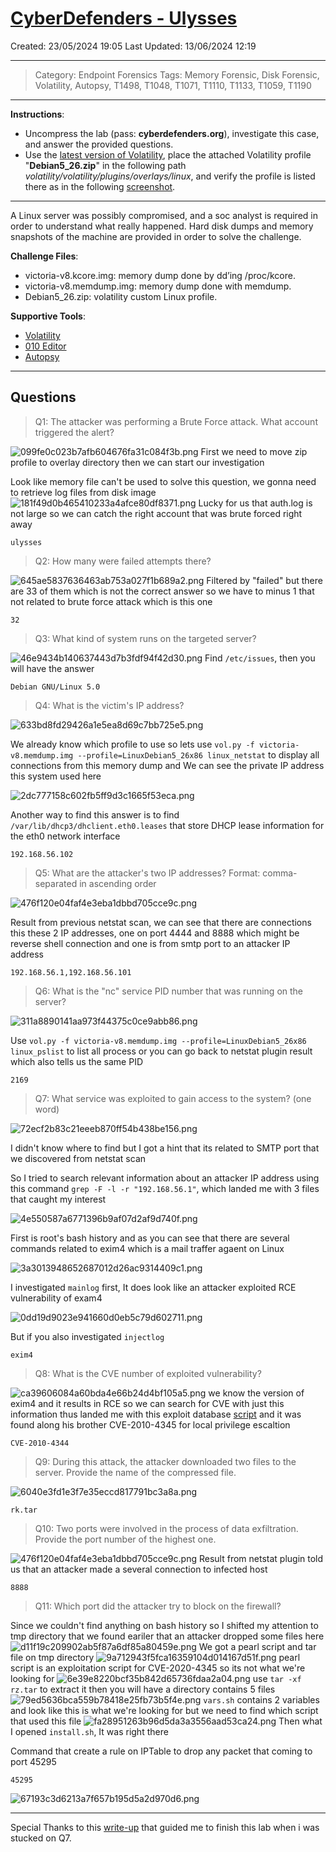 # [CyberDefenders - Ulysses](https://cyberdefenders.org/blueteam-ctf-challenges/ulysses/)
Created: 23/05/2024 19:05
Last Updated: 13/06/2024 12:19
* * *
>Category: Endpoint Forensics
>Tags: Memory Forensic, Disk Forensic, Volatility, Autopsy, T1498, T1048, T1071, T1110, T1133, T1059, T1190
* * *
**Instructions**:
- Uncompress the lab (pass: **cyberdefenders.org**), investigate this case, and answer the provided questions.
- Use the [latest version of Volatility](https://github.com/volatilityfoundation/volatility), place the attached Volatility profile "**Debian5_26.zip**" in the following path *volatility/volatility/plugins/overlays/linux*, and verify the profile is listed there as in the following [screenshot](https://cyberdefenders.org/static/img/vol.png).
 
* * *
A Linux server was possibly compromised, and a soc analyst is required in order to understand what really happened. Hard disk dumps and memory snapshots of the machine are provided in order to solve the challenge.

**Challenge Files**:
- victoria-v8.kcore.img: memory dump done by dd’ing /proc/kcore.
- victoria-v8.memdump.img: memory dump done with memdump.
- Debian5_26.zip: volatility custom Linux profile.
 
**Supportive Tools**:
- [Volatility](https://github.com/volatilityfoundation/volatility)
- [010 Editor](https://www.sweetscape.com/download/010editor/)
- [Autopsy](https://www.autopsy.com/download/)
* * *
## Questions
> Q1: The attacker was performing a Brute Force attack. What account triggered the alert?

![099fe0c023b7afb604676fa31c084f3b.png](../../_resources/099fe0c023b7afb604676fa31c084f3b-1.png)
First we need to move zip profile to overlay directory then we can start our investigation

Look like memory file can't be used to solve this question, we gonna need to retrieve log files from disk image
![181f49d0b465410233a4afce80df8371.png](../../_resources/181f49d0b465410233a4afce80df8371-1.png)
Lucky for us that auth.log is not large so we can catch the right account that was brute forced right away
```
ulysses
```

> Q2: How many were failed attempts there?

![645ae5837636463ab753a027f1b689a2.png](../../_resources/645ae5837636463ab753a027f1b689a2-1.png)
Filtered by "failed" but there are 33 of them which is not the correct answer so we have to minus 1 that not related to brute force attack which is this one
```
32
```

> Q3: What kind of system runs on the targeted server?

![46e9434b140637443d7b3fdf94f42d30.png](../../_resources/46e9434b140637443d7b3fdf94f42d30-1.png)
Find `/etc/issues`, then you will have the answer
```
Debian GNU/Linux 5.0
```

> Q4: What is the victim's IP address?

![633bd8fd29426a1e5ea8d69c7bb725e5.png](../../_resources/633bd8fd29426a1e5ea8d69c7bb725e5-1.png)

We already know which profile to use so lets use `vol.py -f victoria-v8.memdump.img --profile=LinuxDebian5_26x86 linux_netstat` to display all connections from this memory dump and We can see the private IP address this system used here

![2dc777158c602fb5ff9d3c1665f53eca.png](../../_resources/2dc777158c602fb5ff9d3c1665f53eca-1.png)

Another way to find this answer is to find `/var/lib/dhcp3/dhclient.eth0.leases`  that store DHCP lease information for the eth0 network interface

```
192.168.56.102
```

> Q5: What are the attacker's two IP addresses? Format: comma-separated in ascending order

![476f120e04faf4e3eba1dbbd705cce9c.png](../../_resources/476f120e04faf4e3eba1dbbd705cce9c-1.png)

Result from previous netstat scan, we can see that there are connections this these 2 IP addresses, one on port 4444 and 8888 which might be reverse shell connection and one is from smtp port to an attacker IP address 

```
192.168.56.1,192.168.56.101
```

> Q6: What is the "nc" service PID number that was running on the server?

![311a8890141aa973f44375c0ce9abb86.png](../../_resources/311a8890141aa973f44375c0ce9abb86-1.png)

Use `vol.py -f victoria-v8.memdump.img --profile=LinuxDebian5_26x86 linux_pslist` to list all process or you can go back to netstat plugin result which also tells us the same PID

```
2169
```

> Q7: What service was exploited to gain access to the system? (one word)

![72ecf2b83c21eeeb870ff54b438be156.png](../../_resources/72ecf2b83c21eeeb870ff54b438be156-1.png)

I didn't know where to find but I got a hint that its related to SMTP port that we discovered from netstat scan 

So I tried to search relevant information about an attacker IP address using this command `grep -F -l -r "192.168.56.1"`, which landed me with 3 files that caught my interest 

![4e550587a6771396b9af07d2af9d740f.png](../../_resources/4e550587a6771396b9af07d2af9d740f-1.png)

First is root's bash history and as you can see that there are several commands related to exim4 which is a mail traffer agaent on Linux 

![3a3013948652687012d26ac9314409c1.png](../../_resources/3a3013948652687012d26ac9314409c1-1.png)

I investigated `mainlog` first, It does look like an attacker exploited RCE vulnerability of exam4 

![0dd19d9023e941660d0eb5c79d602711.png](../../_resources/0dd19d9023e941660d0eb5c79d602711-1.png)

But if you also investigated `injectlog`
```
exim4
```

> Q8: What is the CVE number of exploited vulnerability?

![ca39606084a60bda4e66b24d4bf105a5.png](../../_resources/ca39606084a60bda4e66b24d4bf105a5-1.png)
we know the version of exim4 and it results in RCE so we can search for CVE with just this information thus landed me with this exploit database [script](https://www.exploit-db.com/exploits/16925) and it was found along his brother CVE-2010-4345 for local privilege escaltion
```
CVE-2010-4344
```

> Q9: During this attack, the attacker downloaded two files to the server. Provide the name of the compressed file.

![6040e3fd1e3f7e35eccd817791bc3a8a.png](../../_resources/6040e3fd1e3f7e35eccd817791bc3a8a-1.png)
```
rk.tar
```

> Q10: Two ports were involved in the process of data exfiltration. Provide the port number of the highest one.

![476f120e04faf4e3eba1dbbd705cce9c.png](../../_resources/476f120e04faf4e3eba1dbbd705cce9c-1.png)
Result from netstat plugin told us that an attacker made a several connection to infected host
```
8888
```

> Q11: Which port did the attacker try to block on the firewall?

Since we couldn't find anything on bash history so I shifted my attention to tmp directory that we found eariler that an attacker dropped some files here
![d11f19c209902ab5f87a6df85a80459e.png](../../_resources/d11f19c209902ab5f87a6df85a80459e-1.png)
We got a pearl script and tar file on tmp directory 
![9a712943f5fca16359104d014167d51f.png](../../_resources/9a712943f5fca16359104d014167d51f-1.png)
pearl script is an exploitation script for CVE-2020-4345 so its not what we're looking for
![6e39e8220bcf35b842d65736fdaa2a04.png](../../_resources/6e39e8220bcf35b842d65736fdaa2a04-1.png)
use `tar -xf rz.tar` to extract it then you will have a directory contains 5 files 
![79ed5636bca559b78418e25fb73b5f4e.png](../../_resources/79ed5636bca559b78418e25fb73b5f4e-1.png)
`vars.sh` contains 2 variables and look like this is what we're looking for but we need to find which script that used this file
![fa28951263b96d5da3a3556aad53ca24.png](../../_resources/fa28951263b96d5da3a3556aad53ca24-1.png)
Then what I opened `install.sh`, It was right there 

Command that create a rule on IPTable to drop any packet that coming to port 45295
```
45295
```


![67193c3d6213a7f657b195d5a2d970d6.png](../../_resources/67193c3d6213a7f657b195d5a2d970d6-1.png)
* * *

Special Thanks to this [write-up](https://ahmed-naser.medium.com/ulysses-blue-team-challenge-walkthrough-write-up-5cbe24b6942f) that guided me to finish this lab when i was stucked on Q7.